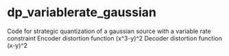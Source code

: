 # dp_variablerate_gaussian
Code for strategic quantization of a gaussian source with a variable rate constraint 
Encoder distortion function (x^3-y)^2 
Decoder distortion function (x-y)^2

